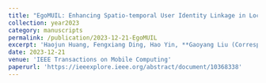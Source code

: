 ```yaml
---
title: "EgoMUIL: Enhancing Spatio-temporal User Identity Linkage in Location-Based Social Networks with Ego-Mo Hypergraph"
collection: year2023
category: manuscripts
permalink: /publication/2023-12-21-EgoMUIL
excerpt: 'Haojun Huang, Fengxiang Ding, Hao Yin, **Gaoyang Liu (Corresponding Author)**, Chen Wang, Dapeng Oliver Wu'
date: 2023-12-21
venue: 'IEEE Transactions on Mobile Computing'
paperurl: 'https://ieeexplore.ieee.org/abstract/document/10368338'
---
```

